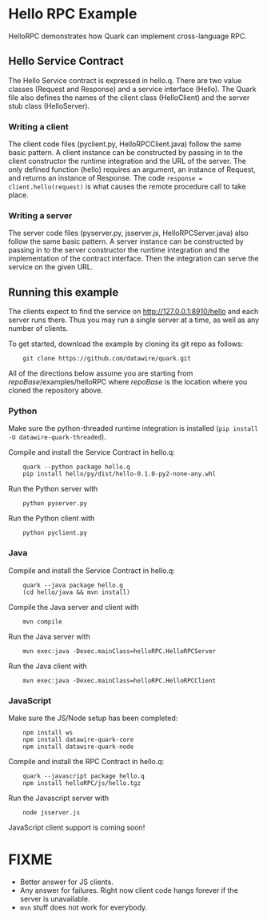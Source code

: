 # Hello RPC Example

HelloRPC demonstrates how Quark can implement cross-language RPC.

## Hello Service Contract

The Hello Service contract is expressed in hello.q. There are two
value classes (Request and Response) and a service interface
(Hello). The Quark file also defines the names of the client class
(HelloClient) and the server stub class (HelloServer).

### Writing a client

The client code files (pyclient.py, HelloRPCClient.java) follow the
same basic pattern. A client instance can be constructed by passing in
to the client constructor the runtime integration and the URL of the
server. The only defined function (hello) requires an argument, an
instance of Request, and returns an instance of Response. The code
`response = client.hello(request)` is what causes the remote procedure
call to take place.

### Writing a server

The server code files (pyserver.py, jsserver.js, HelloRPCServer.java)
also follow the same basic pattern. A server instance can be
constructed by passing in to the server constructor the runtime
integration and the implementation of the contract interface. Then the
integration can serve the service on the given URL.

## Running this example

The clients expect to find the service on http://127.0.0.1:8910/hello
and each server runs there. Thus you may run a single server at a
time, as well as any number of clients.

To get started, download the example by cloning its git repo as follows:

        git clone https://github.com/datawire/quark.git

All of the directions below assume you are starting from *repoBase*/examples/helloRPC where *repoBase* is the location where you cloned the repository above.

### Python

Make sure the python-threaded runtime integration is installed (`pip
install -U datawire-quark-threaded`).

Compile and install the Service Contract in hello.q:

        quark --python package hello.q
        pip install hello/py/dist/hello-0.1.0-py2-none-any.whl

Run the Python server with

        python pyserver.py

Run the Python client with

        python pyclient.py

### Java

Compile and install the Service Contract in hello.q:

        quark --java package hello.q
        (cd hello/java && mvn install)

Compile the Java server and client with 

        mvn compile

Run the Java server with

        mvn exec:java -Dexec.mainClass=helloRPC.HelloRPCServer

Run the Java client with

        mvn exec:java -Dexec.mainClass=helloRPC.HelloRPCClient

### JavaScript

Make sure the JS/Node setup has been completed:

        npm install ws
        npm install datawire-quark-core
        npm install datawire-quark-node

Compile and install the RPC Contract in hello.q:

        quark --javascript package hello.q
        npm install helloRPC/js/hello.tgz

Run the Javascript server with

        node jsserver.js

JavaScript client support is coming soon!

# FIXME

- Better answer for JS clients.
- Any answer for failures. Right now client code hangs forever if the
  server is unavailable.
- `mvn` stuff does not work for everybody.
